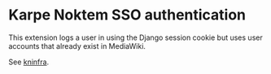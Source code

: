 # Karpe Noktem SSO authentication

This extension logs a user in using the Django session cookie but uses user
accounts that already exist in MediaWiki.

See [kninfra](https://github.com/karpenoktem/kninfra).
